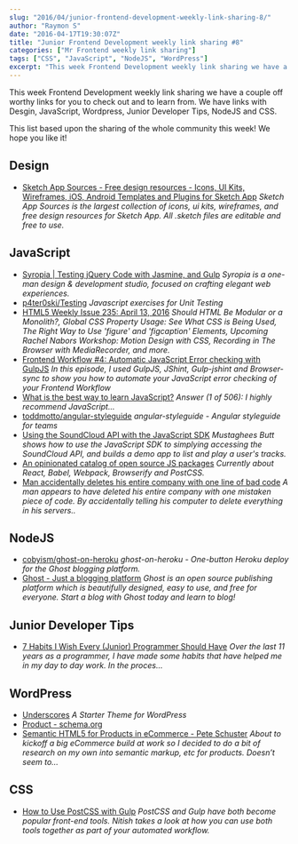 ```yaml
---
slug: "2016/04/junior-frontend-development-weekly-link-sharing-8/"
author: "Raymon S"
date: "2016-04-17T19:30:07Z"
title: "Junior Frontend Development weekly link sharing #8"
categories: ["Mr Frontend weekly link sharing"]
tags: ["CSS", "JavaScript", "NodeJS", "WordPress"]
excerpt: "This week Frontend Development weekly link sharing we have a couple off worthy links for you to che..."
---
```


This week Frontend Development weekly link sharing we have a couple off worthy links for you to check out and to learn from. We have links with Desgin, JavaScript, Wordpress, Junior Developer Tips, NodeJS and CSS.

This list based upon the sharing of the whole community this week! We hope you like it!

## Design

* [Sketch App Sources - Free design resources - Icons, UI Kits, Wireframes, iOS, Android Templates and Plugins for Sketch App](http://www.sketchappsources.com/ "Sketch App Sources - Free design resources - Icons, UI Kits, Wireframes, iOS, Android Templates and Plugins for Sketch App") _Sketch App Sources is the largest collection of icons, ui kits, wireframes, and free design resources for Sketch App. All .sketch files are editable and free to use._

## JavaScript

* [Syropia | Testing jQuery Code with Jasmine, and Gulp](http://syropia.net/journal/testing-jquery-code-with-jasmine-and-gulp "Syropia | Testing jQuery Code with Jasmine, and Gulp") _Syropia is a one-man design & development studio, focused on crafting elegant web experiences._
* [p4ter0ski/Testing](https://github.com/p4ter0ski/Testing "p4ter0ski/Testing") _Javascript exercises for Unit Testing_
* [HTML5 Weekly Issue 235: April 13, 2016](http://html5weekly.com/issues/235 "HTML5 Weekly Issue 235: April 13, 2016") _Should HTML Be Modular or a Monolith?, Global CSS Property Usage: See What CSS is Being Used, The Right Way to Use 'figure' and 'figcaption' Elements, Upcoming Rachel Nabors Workshop: Motion Design with CSS, Recording in The Browser with MediaRecorder, and more._
* [Frontend Workflow #4: Automatic JavaScript Error checking with GulpJS](http://blog.mrfrontend.org/2016/04/frontend-workflow-4-automatic-javascript-error-checking-gulpjs/ "Frontend Workflow #4: Automatic JavaScript Error checking with GulpJS") _In this episode, I used GulpJS, JShint, Gulp-jshint and Browser-sync to show you how to automate your JavaScript error checking of your Frontend Workflow_
* [What is the best way to learn JavaScript?](https://www.quora.com/What-is-the-best-way-to-learn-JavaScript "What is the best way to learn JavaScript?") _Answer (1 of 506): I highly recommend JavaScript..._
* [toddmotto/angular-styleguide](https://github.com/toddmotto/angular-styleguide "toddmotto/angular-styleguide") _angular-styleguide - Angular styleguide for teams_
* [Using the SoundCloud API with the JavaScript SDK](http://www.sitepoint.com/using-soundcloud-api-javascript-sdk/ "Using the SoundCloud API with the JavaScript SDK") _Mustaghees Butt shows how to use the JavaScript SDK to simplying accessing the SoundCloud API, and builds a demo app to list and play a user's tracks._
* [An opinionated catalog of open source JS packages](https://js.coach/ "An opinionated catalog of open source JS packages") _Currently about React, Babel, Webpack, Browserify and PostCSS._
* [Man accidentally deletes his entire company with one line of bad code](http://www.independent.co.uk/life-style/gadgets-and-tech/news/man-accidentally-deletes-his-entire-company-with-one-line-of-bad-code-a6984256.html "Man accidentally deletes his entire company with one line of bad code") _A man appears to have deleted his entire company with one mistaken piece of code. By accidentally telling his computer to delete everything in his servers.._

## NodeJS

* [cobyism/ghost-on-heroku](https://github.com/cobyism/ghost-on-heroku "cobyism/ghost-on-heroku") _ghost-on-heroku - One-button Heroku deploy for the Ghost blogging platform._
* [Ghost - Just a blogging platform](https://ghost.org/ "Ghost - Just a blogging platform") _Ghost is an open source publishing platform which is beautifully designed, easy to use, and free for everyone. Start a blog with Ghost today and learn to blog!_

## Junior Developer Tips

* [7 Habits I Wish Every (Junior) Programmer Should Have](https://medium.com/@shekhargulati/7-habits-i-wish-every-junior-programmer-should-have-d0d6d8a972c9?source=linkShare-2d2dc3be7649-1460755479 "7 Habits I Wish Every (Junior) Programmer Should Have") _Over the last 11 years as a programmer, I have made some habits that have helped me in my day to day work. In the proces…_

## WordPress

* [Underscores](http://underscores.me/ "Underscores") _A Starter Theme for WordPress_
* [Product - schema.org](http://schema.org/Product "Product - schema.org")
* [Semantic HTML5 for Products in eCommerce - Pete Schuster](http://peteschuster.com/2012/05/semantic-html5-for-products-in-ecommerce/ "Semantic HTML5 for Products in eCommerce - Pete Schuster") _About to kickoff a big eCommerce build at work so I decided to do a bit of research on my own into semantic markup, etc for products. Doesn’t seem to…_

## CSS

* [How to Use PostCSS with Gulp](http://www.sitepoint.com/how-to-use-postcss-with-gulp/ "How to Use PostCSS with Gulp") _PostCSS and Gulp have both become popular front-end tools. Nitish takes a look at how you can use both tools together as part of your automated workflow._